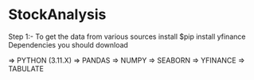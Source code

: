 # StockAnalysis

Step 1:- To get the data from various sources install
$pip install yfinance
Dependencies you should download

=> PYTHON (3.11.X)
=> PANDAS
=> NUMPY
=> SEABORN
=> YFINANCE
=> TABULATE
